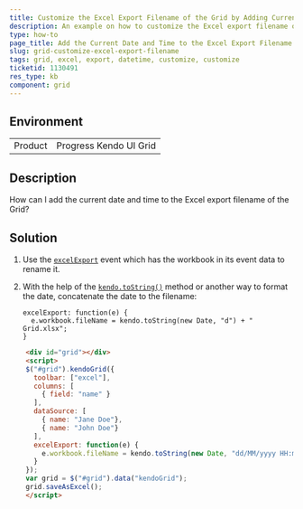 ```yaml
---
title: Customize the Excel Export Filename of the Grid by Adding Current Date and Time
description: An example on how to customize the Excel export filename of the Grid by adding the current date and time of generation.
type: how-to
page_title: Add the Current Date and Time to the Excel Export Filename | Kendo UI Grid
slug: grid-customize-excel-export-filename
tags: grid, excel, export, datetime, customize, customize
ticketid: 1130491
res_type: kb
component: grid
---
```


## Environment

<table>
 <tr>
  <td>Product</td>
  <td>Progress Kendo UI Grid</td>
 </tr>
</table>


## Description

How can I add the current date and time to the Excel export filename of the Grid?

## Solution

1. Use the [`excelExport`](https://docs.telerik.com/kendo-ui/api/javascript/ui/grid/events/excelexport) event which has the workbook in its event data to rename it.

1. With the help of the [`kendo.toString()`](https://docs.telerik.com/kendo-ui/framework/globalization/dateformatting) method or another way to format the date, concatenate the date to the filename:

    ```
    excelExport: function(e) {
      e.workbook.fileName = kendo.toString(new Date, "d") + " Grid.xlsx";
    }
    ```

```html
    <div id="grid"></div>
    <script>
    $("#grid").kendoGrid({
      toolbar: ["excel"],
      columns: [
        { field: "name" }
      ],
      dataSource: [
        { name: "Jane Doe"},
        { name: "John Doe"}
      ],
      excelExport: function(e) {
        e.workbook.fileName = kendo.toString(new Date, "dd/MM/yyyy HH:mm") + " Grid.xlsx";
      }
    });
    var grid = $("#grid").data("kendoGrid");
    grid.saveAsExcel();
    </script>
```
